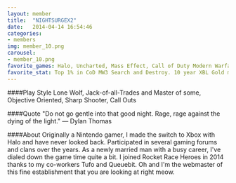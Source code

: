 ```yaml
---
layout: member
title:  "NIGHTSURGEX2"
date:   2014-04-14 16:54:46
categories:
- members
img: member_10.png
carousel:
- member_10.png
favorite_games: Halo, Uncharted, Mass Effect, Call of Duty Modern Warfare Series
favorite_stat: Top 1% in CoD MW3 Search and Destroy. 10 year XBL Gold member.
---
```

####Play Style
Lone Wolf, Jack-of-all-Trades and Master of some, Objective Oriented, Sharp Shooter, Call Outs

####Quote
"Do not go gentle into that good night. Rage, rage against the dying of the light." &mdash; Dylan Thomas

####About
Originally a Nintendo gamer, I made the switch to Xbox with Halo and have never looked back. Participated in several gaming forums and clans over the years. As a newly married man with a busy career, I've dialed down the game time quite a bit. I joined Rocket Race Heroes in 2014 thanks to my co-workers Tufo and Queuebit. Oh and I'm the webmaster of this fine establishment that you are looking at right meow.
